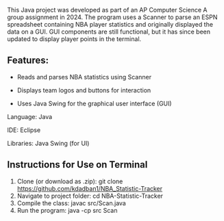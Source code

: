 This Java project was developed as part of an AP Computer Science A group assignment in 2024. The program uses a Scanner to parse an ESPN spreadsheet containing NBA player statistics and originally displayed the data on a GUI. GUI components are still functional, but it has since been updated to display player points in the terminal.

## Features:

- Reads and parses NBA statistics using Scanner

- Displays team logos and buttons for interaction

- Uses Java Swing for the graphical user interface (GUI)

Language: Java

IDE: Eclipse

Libraries: Java Swing (for UI)

## Instructions for Use on Terminal

1. Clone (or download as .zip): git clone https://github.com/kdadban1/NBA_Statistic-Tracker
2. Navigate to project folder: cd NBA-Statistic-Tracker
3. Compile the class: javac src/Scan.java
4. Run the program: java -cp src Scan

